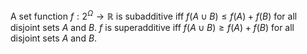A set function $f: 2^Ω → ℝ$ is subadditive iff $f(A ∪ B) ≤ f(A) + f(B)$ for all disjoint sets $A$ and $B$.
$f$ is superadditive iff $f(A ∪ B) ≥ f(A) + f(B)$ for all disjoint sets $A$ and $B$.
